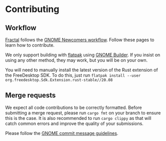 # Contributing

## Workflow

[Fractal](https://gitlab.gnome.org/GNOME/fractal/) follows the [GNOME Newcomers workflow](https://wiki.gnome.org/Newcomers/).
Follow these pages to learn how to contribute.

We only support building with [flatpak](https://flatpak.org/) using [GNOME Builder](https://wiki.gnome.org/Apps/Builder).
If you insist on using any other method, they may work, but you will be on your own.

You will need to manually install the latest version of the Rust extension of the FreeDesktop SDK.
To do this, just run `flatpak install --user org.freedesktop.Sdk.Extension.rust-stable//20.08`

## Merge requests

We expect all code contributions to be correctly formatted.
Before submitting a merge request, please run `cargo fmt` on your branch to ensure this is the case.
It is also recommended to run `cargo clippy` as that will catch common errors and improve the quality of your submissions.

Please follow the [GNOME commit message guidelines](https://wiki.gnome.org/Git/CommitMessages).
